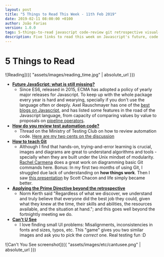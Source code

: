 ```yaml
---
layout: post
title: "5 Things to Read This Week - 11th Feb 2019"
date: 2019-02-11 08:00:00 +0100
author: João Farias
version: 1.0.0
tags: 5-things-to-read javascript code-review git retrospective visual-testing
description: Five links to read this week on Javascript's future, code review for Automation, learning Git, visual testing and the software Prime Directive
---
```


# 5 Things to Read

![Reading]({{ "assets/images/reading_time.jpg" | absolute_url }})

- **[Future JavaScript: what is still missing?](http://2ality.com/2019/01/future-js.html)**
  - Since ES6, released in 2015, ECMA has adopted a policy of yearly major releases for Javascript. To keep up with the whole package every year is hard and wearying, specially if you don't use the language often or deeply. Axel Rauschmayer has one of the [best blogs on Javascript](http://2ality.com/index.html), and has listed some features in the road of the Javascript language, from capacity of comparing values by value to proposals on [pipeline operators](http://2ality.com/2019/01/future-js.html#pipeline-operator).
- **[How do you review test automation code?](https://club.ministryoftesting.com/t/how-do-you-review-test-automation-code/22071)**
  - Thread on the Ministry of Testing Club on how to review automation code. [Here are my two cents on the discussion](https://club.ministryoftesting.com/t/how-do-you-review-test-automation-code/22071/3?u=joaofarias)
- **[How to teach Git](https://rachelcarmena.github.io/2018/12/12/how-to-teach-git.html)**
  - Although I find that hands-on, trying-and-error learning is crucial, images and diagrams are great to understand algorithms and tools - specially when they are built under the Unix mindset of modularity. [Rachel Carmena](https://twitter.com/bberrycarmen) does a great work on diagramming basic Git commands here. Bonus: In my first two months of using Git, I struggled due lack of understanding on **how things work**. Then I saw [this presentation](https://www.youtube.com/watch?v=ZDR433b0HJY) by Scott Chacon and life simply became better.
- **[Applying the Prime Directive beyond the retrospective](https://www.thoughtworks.com/insights/blog/applying-prime-directive-beyond-retrospective)**
  - Norm Kerth said "Regardless of what we discover, we understand and truly believe that everyone did the best job they could, given what they knew at the time, their skills and abilities, the resources available, and the situation at hand."; and this goes well beyond the fortnightly meeting we do.
- **[Can't U See](https://cantunsee.space/)**
  - I love finding small UI problems: Misalignments, inconsistencies in fonts and sizes, typos, etc. This "game" gives you two similar images and ask you to pick the _correct_ one. Real testing fun :D

![Can't You See screenshot]({{ "assets/images/etc/cantusee.png" | absolute_url }})